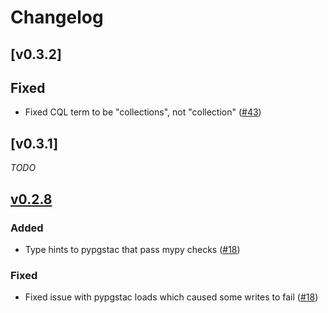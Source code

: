 # Changelog

## [v0.3.2]

## Fixed

- Fixed CQL term to be "collections", not "collection" ([#43](https://github.com/stac-utils/pgstac/pull/43))

## [v0.3.1]

_TODO_

## [v0.2.8]

### Added

- Type hints to pypgstac that pass mypy checks ([#18](https://github.com/stac-utils/pgstac/pull/18))

### Fixed

- Fixed issue with pypgstac loads which caused some writes to fail ([#18](https://github.com/stac-utils/pgstac/pull/18))

[Unreleased]: <https://github.com/stac-utils/pgstac/compare/v0.2.8..main>
[v0.2.8]: <https://github.com/stac-utils/pgstac/compare/v0.2.7..v0.2.8>
